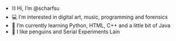- ⛓ Hi, I’m @scharfsu
- 💻 I’m interested in digital art, music, programming and forensics
- 💫 I’m currently learning Python, HTML, C++ and a little bit of Java
- 🐧 I like penguins and Serial Experiments Lain
<!---
scharfsu/scharfsu is a ✨ special ✨ repository because its `README.md` (this file) appears on your GitHub profile.
You can click the Preview link to take a look at your changes.
--->
